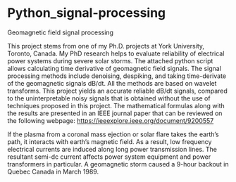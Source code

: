 # Python_signal-processing
Geomagnetic field signal processing 

This project stems from one of my Ph.D. projects at York University, Toronto, Canada. My PhD research helps to evaluate reliability of electrical power systems during severe solar storms. The attached python script allows calculating time derivative of geomagnetic field signals. The signal processing methods include denoising, despiking, and taking time-derivate of the geomagnetic signals dB/dt. All the methods are based on wavelet transforms. This project yields an accurate reliable dB/dt signals, compared to the uninterpretable noisy signals that is obtained without the use of techniques proposed in this project. The mathematical formulas along with the results are presented in an IEEE journal paper that can be reviewed on the following webpage: 
https://ieeexplore.ieee.org/document/9200557

If the plasma from a coronal mass ejection or solar flare takes the earth’s path, it interacts with earth’s magnetic field. As a result, low frequency electrical currents are induced along long power transmission lines. The resultant semi-dc current affects power system equipment and power transformers in particular. A geomagnetic storm caused a 9-hour backout in Quebec Canada in March 1989.

